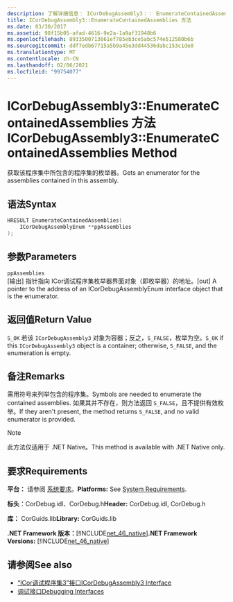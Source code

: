 ```yaml
---
description: 了解详细信息： ICorDebugAssembly3：： EnumerateContainedAssemblies 方法
title: ICorDebugAssembly3::EnumerateContainedAssemblies 方法
ms.date: 03/30/2017
ms.assetid: 98f15b05-afad-4616-9e2a-1a9af31948b6
ms.openlocfilehash: 8933500713661ef785eb3ce5abc574e512580b6b
ms.sourcegitcommit: ddf7edb67715a5b9a45e3dd44536dabc153c1de0
ms.translationtype: MT
ms.contentlocale: zh-CN
ms.lasthandoff: 02/06/2021
ms.locfileid: "99754077"
---
```

# <a name="icordebugassembly3enumeratecontainedassemblies-method"></a><span data-ttu-id="c0c0d-103">ICorDebugAssembly3::EnumerateContainedAssemblies 方法</span><span class="sxs-lookup"><span data-stu-id="c0c0d-103">ICorDebugAssembly3::EnumerateContainedAssemblies Method</span></span>

<span data-ttu-id="c0c0d-104">获取该程序集中所包含的程序集的枚举器。</span><span class="sxs-lookup"><span data-stu-id="c0c0d-104">Gets an enumerator for the assemblies contained in this assembly.</span></span>  
  
## <a name="syntax"></a><span data-ttu-id="c0c0d-105">语法</span><span class="sxs-lookup"><span data-stu-id="c0c0d-105">Syntax</span></span>  
  
```cpp  
HRESULT EnumerateContainedAssemblies(  
    ICorDebugAssemblyEnum **ppAssemblies  
);  
```  
  
## <a name="parameters"></a><span data-ttu-id="c0c0d-106">参数</span><span class="sxs-lookup"><span data-stu-id="c0c0d-106">Parameters</span></span>  

 `ppAssemblies`  
 <span data-ttu-id="c0c0d-107">[输出] 指针指向 ICor调试程序集枚举器界面对象（即枚举器）的地址。</span><span class="sxs-lookup"><span data-stu-id="c0c0d-107">[out] A pointer to the address of an ICorDebugAssemblyEnum interface object that is the enumerator.</span></span>  
  
## <a name="return-value"></a><span data-ttu-id="c0c0d-108">返回值</span><span class="sxs-lookup"><span data-stu-id="c0c0d-108">Return Value</span></span>  

 <span data-ttu-id="c0c0d-109">`S_OK` 若该 `ICorDebugAssembly3` 对象为容器；反之，`S_FALSE`，枚举为空。</span><span class="sxs-lookup"><span data-stu-id="c0c0d-109">`S_OK` if this `ICorDebugAssembly3` object is a container; otherwise, `S_FALSE`, and the enumeration is empty.</span></span>  
  
## <a name="remarks"></a><span data-ttu-id="c0c0d-110">备注</span><span class="sxs-lookup"><span data-stu-id="c0c0d-110">Remarks</span></span>  

 <span data-ttu-id="c0c0d-111">需用符号来列举包含的程序集。</span><span class="sxs-lookup"><span data-stu-id="c0c0d-111">Symbols are needed to enumerate the contained assemblies.</span></span> <span data-ttu-id="c0c0d-112">如果其并不存在，则方法返回 `S_FALSE`，且不提供有效枚举。</span><span class="sxs-lookup"><span data-stu-id="c0c0d-112">If they aren't present, the method returns `S_FALSE`, and no valid enumerator is provided.</span></span>  
  
> [!NOTE]
> <span data-ttu-id="c0c0d-113">此方法仅适用于 .NET Native。</span><span class="sxs-lookup"><span data-stu-id="c0c0d-113">This method is available with .NET Native only.</span></span>  
  
## <a name="requirements"></a><span data-ttu-id="c0c0d-114">要求</span><span class="sxs-lookup"><span data-stu-id="c0c0d-114">Requirements</span></span>  

 <span data-ttu-id="c0c0d-115">**平台：** 请参阅 [系统要求](../../get-started/system-requirements.md)。</span><span class="sxs-lookup"><span data-stu-id="c0c0d-115">**Platforms:** See [System Requirements](../../get-started/system-requirements.md).</span></span>  
  
 <span data-ttu-id="c0c0d-116">**标头**：CorDebug.idl、CorDebug.h</span><span class="sxs-lookup"><span data-stu-id="c0c0d-116">**Header:** CorDebug.idl, CorDebug.h</span></span>  
  
 <span data-ttu-id="c0c0d-117">**库：** CorGuids.lib</span><span class="sxs-lookup"><span data-stu-id="c0c0d-117">**Library:** CorGuids.lib</span></span>  
  
 <span data-ttu-id="c0c0d-118">**.NET Framework 版本：**[!INCLUDE[net_46_native](../../../../includes/net-46-native-md.md)]</span><span class="sxs-lookup"><span data-stu-id="c0c0d-118">**.NET Framework Versions:** [!INCLUDE[net_46_native](../../../../includes/net-46-native-md.md)]</span></span>  
  
## <a name="see-also"></a><span data-ttu-id="c0c0d-119">请参阅</span><span class="sxs-lookup"><span data-stu-id="c0c0d-119">See also</span></span>

- [<span data-ttu-id="c0c0d-120">“ICor调试程序集3”接口</span><span class="sxs-lookup"><span data-stu-id="c0c0d-120">ICorDebugAssembly3 Interface</span></span>](icordebugassembly3-interface.md)
- [<span data-ttu-id="c0c0d-121">调试接口</span><span class="sxs-lookup"><span data-stu-id="c0c0d-121">Debugging Interfaces</span></span>](debugging-interfaces.md)
